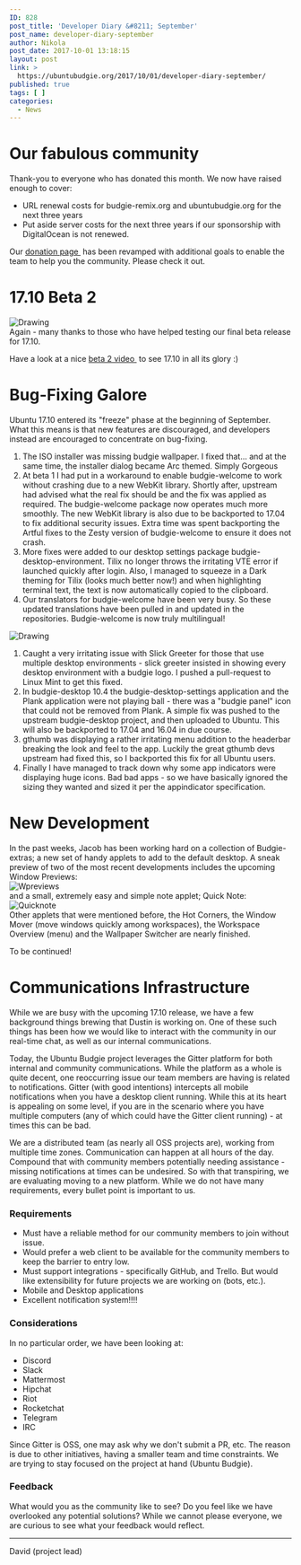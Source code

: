```yaml
---
ID: 828
post_title: 'Developer Diary &#8211; September'
post_name: developer-diary-september
author: Nikola
post_date: 2017-10-01 13:18:15
layout: post
link: >
  https://ubuntubudgie.org/2017/10/01/developer-diary-september/
published: true
tags: [ ]
categories:
  - News
---
```

<h1 id="our-fabulous-community">Our fabulous community</h1>
Thank-you to everyone who has donated this month. We now have raised enough to cover:
<ul>
 	<li>URL renewal costs for budgie-remix.org and ubuntubudgie.org for the next three years</li>
 	<li>Put aside server costs for the next three years if our sponsorship with DigitalOcean is not renewed.</li>
</ul>
Our <a href="https://ubuntubudgie.org/admin/blog/post/@page/5">donation page </a> has been revamped with additional goals to enable the team to help you the community. Please check it out.
<h1 id="17-10-beta-2">17.10 Beta 2</h1>
<div class="uk-overlay uk-overlay-hover uk-visible-hover">

<img src="https://ubuntubudgie.org/wp-content/uploads/2017/10/beta2.jpg" alt="Drawing" />
<div class="uk-overlay-panel uk-overlay-background uk-overlay-fade"></div>
</div>
Again - many thanks to those who have helped testing our final beta release for 17.10.

Have a look at a nice <a href="https://www.youtube.com/watch?v=itFPmr991dM&amp;feature=youtu.be">beta 2 video </a> to see 17.10 in all its glory :)
<h1 id="bug-fixing-galore">Bug-Fixing Galore</h1>
Ubuntu 17.10 entered its "freeze" phase at the beginning of September. What this means is that new features are discouraged, and developers instead are encouraged to concentrate on bug-fixing.
<ol>
 	<li>The ISO installer was missing budgie wallpaper. I fixed that... and at the same time, the installer dialog became Arc themed. Simply Gorgeous</li>
 	<li>At beta 1 I had put in a workaround to enable budgie-welcome to work without crashing due to a new WebKit library. Shortly after, upstream had advised what the real fix should be and the fix was applied as required. The budgie-welcome package now operates much more smoothly. The new WebKit library is also due to be backported to 17.04 to fix additional security issues. Extra time was spent backporting the Artful fixes to the Zesty version of budgie-welcome to ensure it does not crash.</li>
 	<li>More fixes were added to our desktop settings package budgie-desktop-environment. Tilix no longer throws the irritating VTE error if launched quickly after login. Also, I managed to squeeze in a Dark theming for Tilix (looks much better now!) and when highlighting terminal text, the text is now automatically copied to the clipboard.</li>
 	<li>Our translators for budgie-welcome have been very busy. So these updated translations have been pulled in and updated in the repositories. Budgie-welcome is now truly multilingual!</li>
</ol>
<div class="uk-overlay uk-overlay-hover uk-visible-hover">

<img src="https://ubuntubudgie.org/wp-content/uploads/2017/10/Selection_033.jpg" alt="Drawing" />
<div class="uk-overlay-panel uk-overlay-background uk-overlay-fade"></div>
</div>
<ol>
 	<li>Caught a very irritating issue with Slick Greeter for those that use multiple desktop environments - slick greeter insisted in showing every desktop environment with a budgie logo. I pushed a pull-request to Linux Mint to get this fixed.</li>
 	<li>In budgie-desktop 10.4 the budgie-desktop-settings application and the Plank application were not playing ball - there was a "budgie panel" icon that could not be removed from Plank. A simple fix was pushed to the upstream budgie-desktop project, and then uploaded to Ubuntu. This will also be backported to 17.04 and 16.04 in due course.</li>
 	<li>gthumb was displaying a rather irritating menu addition to the headerbar breaking the look and feel to the app. Luckily the great gthumb devs upstream had fixed this, so I backported this fix for all Ubuntu users.</li>
 	<li>Finally I have managed to track down why some app indicators were displaying huge icons. Bad bad apps - so we have basically ignored the sizing they wanted and sized it per the appindicator specification.</li>
</ol>
<h1 id="new-development">New Development</h1>
In the past weeks, Jacob has been working hard on a collection of Budgie-extras; a new set of handy applets to add to the default desktop. A sneak preview of two of the most recent developments includes the upcoming Window Previews:
<div class="uk-overlay uk-overlay-hover uk-visible-hover">

<img src="https://ubuntubudgie.org/wp-content/uploads/2017/10/wpreviews.png" alt="Wpreviews" />
<div class="uk-overlay-panel uk-overlay-background uk-overlay-fade"></div>
</div>
and a small, extremely easy and simple note applet; Quick Note:
<div class="uk-overlay uk-overlay-hover uk-visible-hover">

<img src="https://ubuntubudgie.org/wp-content/uploads/2017/10/quicknote.png" alt="Quicknote" />
<div class="uk-overlay-panel uk-overlay-background uk-overlay-fade"></div>
</div>
Other applets that were mentioned before, the Hot Corners, the Window Mover (move windows quickly among workspaces), the Workspace Overview (menu) and the Wallpaper Switcher are nearly finished.

To be continued!
<h1 id="communications-infrastructure">Communications Infrastructure</h1>
While we are busy with the upcoming 17.10 release, we have a few background things brewing that Dustin is working on. One of these such things has been how we would like to interact with the community in our real-time chat, as well as our internal communications.

Today, the Ubuntu Budgie project leverages the Gitter platform for both internal and community communications. While the platform as a whole is quite decent, one reoccurring issue our team members are having is related to notifications. Gitter (with good intentions) intercepts all mobile notifications when you have a desktop client running. While this at its heart is appealing on some level, if you are in the scenario where you have multiple computers (any of which could have the Gitter client running) - at times this can be bad.

We are a distributed team (as nearly all OSS projects are), working from multiple time zones. Communication can happen at all hours of the day. Compound that with community members potentially needing assistance - missing notifications at times can be undesired. So with that transpiring, we are evaluating moving to a new platform. While we do not have many requirements, every bullet point is important to us.
<h3 id="requirements">Requirements</h3>
<ul>
 	<li>Must have a reliable method for our community members to join without issue.</li>
 	<li>Would prefer a web client to be available for the community members to keep the barrier to entry low.</li>
 	<li>Must support integrations - specifically GitHub, and Trello. But would like extensibility for future projects we are working on (bots, etc.).</li>
 	<li>Mobile and Desktop applications</li>
 	<li>Excellent notification system!!!!</li>
</ul>
<h3 id="considerations">Considerations</h3>
In no particular order, we have been looking at:
<ul>
 	<li>Discord</li>
 	<li>Slack</li>
 	<li>Mattermost</li>
 	<li>Hipchat</li>
 	<li>Riot</li>
 	<li>Rocketchat</li>
 	<li>Telegram</li>
 	<li>IRC</li>
</ul>
Since Gitter is OSS, one may ask why we don't submit a PR, etc. The reason is due to other initiatives, having a smaller team and time constraints. We are trying to stay focused on the project at hand (Ubuntu Budgie).
<h3 id="feedback">Feedback</h3>
What would you as the community like to see? Do you feel like we have overlooked any potential solutions? While we cannot please everyone, we are curious to see what your feedback would reflect.

<hr />

David (project lead)